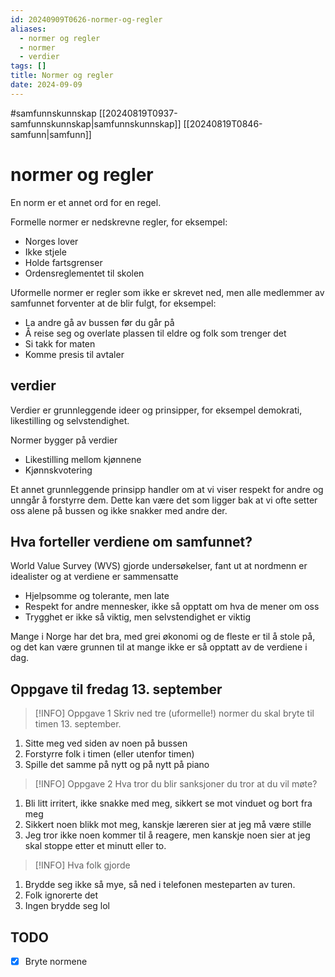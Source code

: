 ```yaml
---
id: 20240909T0626-normer-og-regler
aliases:
  - normer og regler
  - normer
  - verdier
tags: []
title: Normer og regler
date: 2024-09-09
---
```


#samfunnskunnskap [[20240819T0937-samfunnskunnskap|samfunnskunnskap]] [[20240819T0846-samfunn|samfunn]]

# normer og regler

En norm er et annet ord for en regel.

Formelle normer er nedskrevne regler, for eksempel:

- Norges lover
- Ikke stjele
- Holde fartsgrenser
- Ordensreglementet til skolen

Uformelle normer er regler som ikke er skrevet ned, men alle medlemmer av samfunnet forventer at de blir fulgt, for eksempel:

- La andre gå av bussen før du går på
- Å reise seg og overlate plassen til eldre og folk som trenger det
- Si takk for maten
- Komme presis til avtaler

## verdier

Verdier er grunnleggende ideer og prinsipper, for eksempel demokrati, likestilling og selvstendighet.

Normer bygger på verdier

- Likestilling mellom kjønnene
- Kjønnskvotering

Et annet grunnleggende prinsipp handler om at vi viser respekt for andre og unngår å forstyrre dem. Dette kan være det som ligger bak at vi ofte setter oss alene på bussen og ikke snakker med andre der.

## Hva forteller verdiene om samfunnet?

World Value Survey (WVS) gjorde undersøkelser, fant ut at nordmenn er idealister og at verdiene er sammensatte

- Hjelpsomme og tolerante, men late
- Respekt for andre mennesker, ikke så opptatt om hva de mener om oss
- Trygghet er ikke så viktig, men selvstendighet er viktig

Mange i Norge har det bra, med grei økonomi og de fleste er til å stole på, og det kan være grunnen til at mange ikke er så opptatt av de verdiene i dag.

## Oppgave til fredag 13. september

> [!INFO] Oppgave 1
> Skriv ned tre (uformelle!) normer du skal bryte til timen 13. september.

1. Sitte meg ved siden av noen på bussen
2. Forstyrre folk i timen (eller utenfor timen)
3. Spille det samme på nytt og på nytt på piano

> [!INFO] Oppgave 2
> Hva tror du blir sanksjoner du tror at du vil møte?

1. Bli litt irritert, ikke snakke med meg, sikkert se mot vinduet og bort fra meg
2. Sikkert noen blikk mot meg, kanskje læreren sier at jeg må være stille
3. Jeg tror ikke noen kommer til å reagere, men kanskje noen sier at jeg skal stoppe etter et minutt eller to.

> [!INFO] Hva folk gjorde

1. Brydde seg ikke så mye, så ned i telefonen mesteparten av turen.
2. Folk ignorerte det
3. Ingen brydde seg lol

## TODO

- [x] Bryte normene
